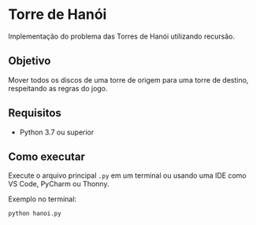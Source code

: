 # Torre de Hanói

Implementação do problema das Torres de Hanói utilizando recursão.

## Objetivo
Mover todos os discos de uma torre de origem para uma torre de destino, respeitando as regras do jogo.

## Requisitos
- Python 3.7 ou superior

## Como executar
Execute o arquivo principal `.py` em um terminal ou usando uma IDE como VS Code, PyCharm ou Thonny.

Exemplo no terminal:

```bash
python hanoi.py
